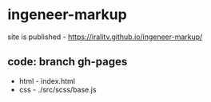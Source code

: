 # ingeneer-markup
site is published - https://iralitv.github.io/ingeneer-markup/
## code: branch gh-pages
- html - index.html
- css - ./src/scss/base.js
